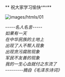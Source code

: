 
** 祝大家学习愉快^\*^**

![images/htmls/01](https://github.com/PyAndP/pyandp.github.io/images/htmls/01.jfif)


_\-----名人名言-----_  
_如果有一天_  
_在中华民族的土地上_  
_出现了人不帮人现象_  
_出现贪污腐败现象_  
_军民不友善的现象_  
_我的一生心血就付之东流了_  
_\---------摘自《毛泽东诗词》_
